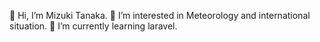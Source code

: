 👋 Hi, I’m Mizuki Tanaka.
👀 I’m interested in Meteorology and international situation.
🌱 I’m currently learning laravel.
<!---
Anemoi7838/Anemoi7838 is a ✨ special ✨ repository because its `README.md` (this file) appears on your GitHub profile.
You can click the Preview link to take a look at your changes.
--->
